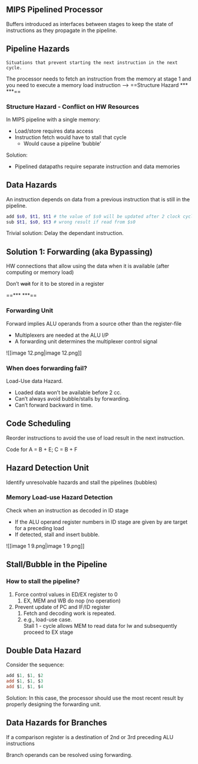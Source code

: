 ## MIPS Pipelined Processor

Buffers introduced as interfaces between stages to keep the state of instructions as they propagate in the pipeline.

## Pipeline Hazards

	Situations that prevent starting the next instruction in the next cycle.

The processor needs to fetch an instruction from the memory at stage 1 and you need to execute a memory load instruction —> ==Structure Hazard *** ***==

### Structure Hazard - Conflict on HW Resources

In MIPS pipeline with a single memory:

- Load/store requires data access
- Instruction fetch would have to stall that cycle
    - Would cause a pipeline ‘bubble’

Solution:

- Pipelined datapaths require separate instruction and data memories

## Data Hazards

An instruction depends on data from a previous instruction that is still in the pipeline.

```PowerShell
add $s0, $t1, $t1 # the value of $s0 will be updated after 2 clock cycles
sub $t1, $s0, $t3 # wrong result if read from $s0
```

Trivial solution: Delay the dependant instruction.

## Solution 1: Forwarding (aka Bypassing)

HW connections that allow using the data when it is available (after computing or memory load)

Don’t ~~wait~~ for it to be stored in a register

==*** ***==

### Forwarding Unit

Forward implies ALU operands from a source other than the register-file

- Multiplexers are needed at the ALU I/P
- A forwarding unit determines the multiplexer control signal

![[image 12.png|image 12.png]]

### When does forwarding fail?

Load-Use data Hazard.

- Loaded data won’t be available before 2 cc.
- Can’t always avoid bubble/stalls by forwarding.
- Can’t forward backward in time.

## Code Scheduling

Reorder instructions to avoid the use of load result in the next instruction.

Code for A = B + E; C = B + F

## Hazard Detection Unit

Identify unresolvable hazards and stall the pipelines (bubbles)

### Memory Load-use Hazard Detection

Check when an instruction as decoded in ID stage

- If the ALU operand register numbers in ID stage are given by are target for a preceding load
- If detected, stall and insert bubble.

![[image 1 9.png|image 1 9.png]]

## Stall/Bubble in the Pipeline

### How to stall the pipeline?

1. Force control values in ED/EX register to 0
    1. EX, MEM and WB do nop (no operation)
2. Prevent update of PC and IF/ID register
    1. Fetch and decoding work is repeated.
    2. e.g., load-use case.  
        Stall 1 - cycle allows MEM to read data for lw and subsequently proceed to EX stage  
        

## Double Data Hazard

Consider the sequence:

```PowerShell
add $1, $1, $2
add $1, $1, $3
add $1, $1, $4
```

Solution: In this case, the processor should use the most recent result by properly designing the forwarding unit.

## Data Hazards for Branches

If a comparison register is a destination of 2nd or 3rd preceding ALU instructions

Branch operands can be resolved using forwarding.
